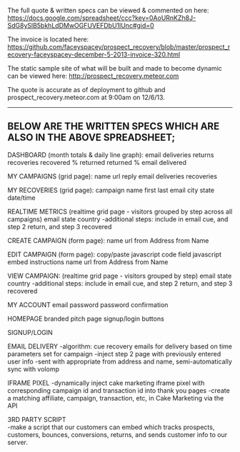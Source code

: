 The full quote & written specs can be viewed & commented on here:
https://docs.google.com/spreadsheet/ccc?key=0AoURnKZh8J-SdG8ySlB5bkhLdDMwOGFUVEFDbU1lUnc#gid=0

The invoice is located here:
https://github.com/faceyspacey/prospect_recovery/blob/master/prospect_recovery-faceyspacey-december-5-2013-invoice-320.html

The static sample site of what will be built and made to become dynamic can be viewed here:
http://prospect_recovery.meteor.com

The quote is accurate as of deployment to github and prospect_recovery.meteor.com at 9:00am on 12/6/13.


---------
BELOW ARE THE WRITTEN SPECS WHICH ARE ALSO IN THE ABOVE SPREADSHEET;
---------

DASHBOARD (month totals & daily line graph):
email deliveries
returns
recoveries
recovered % returned
returned % email delivered


MY CAMPAIGNS (grid page):
name
url
reply email
deliveries
recoveries


MY RECOVERIES (grid page): 
campaign name
first
last
email
city
state
date/time


REALTIME METRICS (realtime grid page - visitors grouped by step across all campaigns)
email
state
country
-additional steps: include in email cue, and step 2 return, and step 3 recovered


CREATE CAMPAIGN (form page):
name
url
from Address
from Name


EDIT CAMPAIGN (form page):
copy/paste javascript code field
javascript embed instructions
name
url
from Address
from Name


VIEW CAMPAIGN: (realtime grid page - visitors grouped by step)
email
state
country
-additional steps: include in email cue, and step 2 return, and step 3 recovered


MY ACCOUNT
email
password
password confirmation


HOMEPAGE
branded pitch page
signup/login buttons


SIGNUP/LOGIN


EMAIL DELIVERY
-algorithm: cue recovery emails for delivery based on time parameters set for campaign
-inject step 2 page with previously entered user info
-sent with appropriate from address and name, semi-automatically sync with volomp


IFRAME PIXEL
-dynamically inject cake marketing iframe pixel with corresponding campaign id and transaction id into thank you pages
-create a matching affiliate, campaign, transaction, etc, in Cake Marketing via the API


3RD PARTY SCRIPT	
-make a script that our customers can embed which tracks prospects, customers, bounces, conversions, returns, and sends customer info to our server.